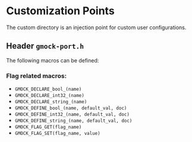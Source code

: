 # Customization Points

The custom directory is an injection point for custom user configurations.

## Header `gmock-port.h`

The following macros can be defined:

### Flag related macros:

*   `GMOCK_DECLARE_bool_(name)`
*   `GMOCK_DECLARE_int32_(name)`
*   `GMOCK_DECLARE_string_(name)`
*   `GMOCK_DEFINE_bool_(name, default_val, doc)`
*   `GMOCK_DEFINE_int32_(name, default_val, doc)`
*   `GMOCK_DEFINE_string_(name, default_val, doc)`
*   `GMOCK_FLAG_GET(flag_name)`
*   `GMOCK_FLAG_SET(flag_name, value)`
